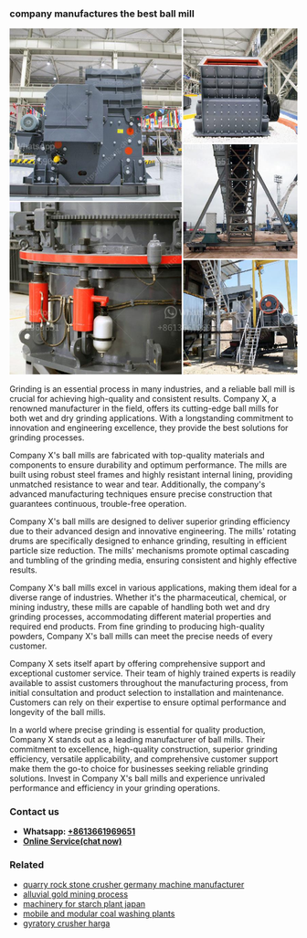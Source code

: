 <h3>company manufactures the best ball mill</h3><img src='1704791378.jpg' alt=''><p>Grinding is an essential process in many industries, and a reliable ball mill is crucial for achieving high-quality and consistent results. Company X, a renowned manufacturer in the field, offers its cutting-edge ball mills for both wet and dry grinding applications. With a longstanding commitment to innovation and engineering excellence, they provide the best solutions for grinding processes.</p><p>Company X's ball mills are fabricated with top-quality materials and components to ensure durability and optimum performance. The mills are built using robust steel frames and highly resistant internal lining, providing unmatched resistance to wear and tear. Additionally, the company's advanced manufacturing techniques ensure precise construction that guarantees continuous, trouble-free operation.</p><p>Company X's ball mills are designed to deliver superior grinding efficiency due to their advanced design and innovative engineering. The mills' rotating drums are specifically designed to enhance grinding, resulting in efficient particle size reduction. The mills' mechanisms promote optimal cascading and tumbling of the grinding media, ensuring consistent and highly effective results.</p><p>Company X's ball mills excel in various applications, making them ideal for a diverse range of industries. Whether it's the pharmaceutical, chemical, or mining industry, these mills are capable of handling both wet and dry grinding processes, accommodating different material properties and required end products. From fine grinding to producing high-quality powders, Company X's ball mills can meet the precise needs of every customer.</p><p>Company X sets itself apart by offering comprehensive support and exceptional customer service. Their team of highly trained experts is readily available to assist customers throughout the manufacturing process, from initial consultation and product selection to installation and maintenance. Customers can rely on their expertise to ensure optimal performance and longevity of the ball mills.</p><p>In a world where precise grinding is essential for quality production, Company X stands out as a leading manufacturer of ball mills. Their commitment to excellence, high-quality construction, superior grinding efficiency, versatile applicability, and comprehensive customer support make them the go-to choice for businesses seeking reliable grinding solutions. Invest in Company X's ball mills and experience unrivaled performance and efficiency in your grinding operations.</p><h3>Contact us</h3><ul><li><strong>Whatsapp:&nbsp;<a href="https://wa.me/8613661969651">+8613661969651</a></strong></li><li><a href="https://swt.shibang-china.com/?git&amp;zhl&amp;company manufactures the best ball mill"><strong>Online Service(chat now)</strong></a></li></ul><h3>Related</h3><ul><li><a href='quarry rock stone crusher germany machine manufacturer.md'>quarry rock stone crusher germany machine manufacturer</a></li><li><a href='alluvial gold mining process.md'>alluvial gold mining process</a></li><li><a href='machinery for starch plant japan.md'>machinery for starch plant japan</a></li><li><a href='mobile and modular coal washing plants.md'>mobile and modular coal washing plants</a></li><li><a href='gyratory crusher harga.md'>gyratory crusher harga</a></li></ul>